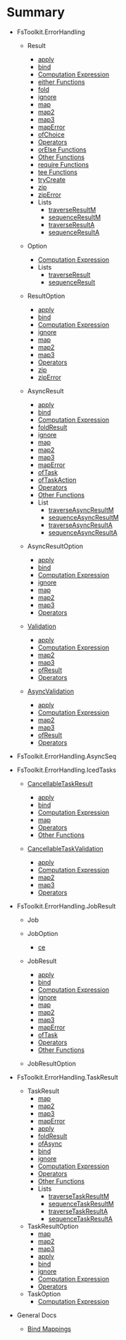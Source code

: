 # Summary

* FsToolkit.ErrorHandling
  * Result
    * [apply](result/apply.md)
    * [bind](result/bind.md)
    * [Computation Expression](result/ce.md)
    * [either Functions](result/eitherFunctions.md)
    * [fold](result/fold.md)
    * [ignore](result/ignore.md)
    * [map](result/map.md)
    * [map2](result/map2.md)
    * [map3](result/map3.md)
    * [mapError](result/mapError.md)
    * [ofChoice](result/ofChoice.md)
    * [Operators](result/operators.md)
    * [orElse Functions](result/orElseFunctions.md)
    * [Other Functions](result/others.md)
    * [require Functions](result/requireFunctions.md)
    * [tee Functions](result/teeFunctions.md)
    * [tryCreate](result/tryCreate.md)
    * [zip](result/zip.md)
    * [zipError](result/zipError.md)
    * Lists
      * [traverseResultM](list/traverseResultM.md)
      * [sequenceResultM](list/sequenceResultM.md)
      * [traverseResultA](list/traverseResultA.md)
      * [sequenceResultA](list/sequenceResultA.md)

  * Option
    * [Computation Expression](option/ce.md)
    * Lists
      * [traverseResult](option/traverseResult.md)
      * [sequenceResult](option/sequenceResult.md)

  * ResultOption
    * [apply](resultOption/apply.md)
    * [bind](resultOption/bind.md)
    * [Computation Expression](resultOption/ce.md)
    * [ignore](resultOption/ignore.md)
    * [map](resultOption/map.md)
    * [map2](resultOption/map2.md)
    * [map3](resultOption/map3.md)
    * [Operators](resultOption/operators.md)
    * [zip](resultOption/zip.md)
    * [zipError](resultOption/zipError.md)

  * AsyncResult
    * [apply](asyncResult/apply.md)
    * [bind](asyncResult/bind.md)
    * [Computation Expression](asyncResult/ce.md)
    * [foldResult](asyncResult/foldResult.md)
    * [ignore](asyncResult/ignore.md)
    * [map](asyncResult/map.md)
    * [map2](asyncResult/map2.md)
    * [map3](asyncResult/map3.md)
    * [mapError](asyncResult/mapError.md)
    * [ofTask](asyncResult/ofTask.md)
    * [ofTaskAction](asyncResult/ofTaskAction.md)
    * [Operators](asyncResult/operators.md)
    * [Other Functions](asyncResult/others.md)
    * List
      * [traverseAsyncResultM](list/traverseAsyncResultM.md)
      * [sequenceAsyncResultM](list/sequenceAsyncResultM.md)
      * [traverseAsyncResultA](list/traverseAsyncResultA.md)
      * [sequenceAsyncResultA](list/sequenceAsyncResultA.md)

  * AsyncResultOption
    * [apply](asyncResultOption/apply.md)
    * [bind](asyncResultOption/bind.md)
    * [Computation Expression](asyncResultOption/ce.md)
    * [ignore](asyncResultOption/ignore.md)
    * [map](asyncResultOption/map.md)
    * [map2](asyncResultOption/map2.md)
    * [map3](asyncResultOption/map3.md)
    * [Operators](asyncResultOption/operators.md)

  * [Validation](validation/index.md)
    * [apply](validation/apply.md)
    * [Computation Expression](validation/ce.md)
    * [map2](validation/map2.md)
    * [map3](validation/map3.md)
    * [ofResult](validation/ofResult.md)
    * [Operators](validation/operators.md)

  * [AsyncValidation](asyncValidation/index.md)
    * [apply](asyncValidation/apply.md)
    * [Computation Expression](asyncValidation/ce.md)
    * [map2](asyncValidation/map2.md)
    * [map3](asyncValidation/map3.md)
    * [ofResult](asyncValidation/ofResult.md)
    * [Operators](asyncValidation/operators.md)

* FsToolkit.ErrorHandling.AsyncSeq
* FsToolkit.ErrorHandling.IcedTasks
  * [CancellableTaskResult](cancellableTaskResult/index.md)
    * [apply](cancellableTaskResult/apply.md)
    * [bind](cancellableTaskResult/bind.md)
    * [Computation Expression](cancellableTaskResult/ce.md)
    * [map](cancellableTaskResult/map.md)
    * [Operators](cancellableTaskResult/operators.md)
    * [Other Functions](cancellableTaskResult/others.md)

  * [CancellableTaskValidation](cancellableTaskValidation/index.md)
    * [apply](cancellableTaskValidation/apply.md)
    * [Computation Expression](cancellableTaskValidation/ce.md)
    * [map2](cancellableTaskValidation/map2.md)
    * [map3](cancellableTaskValidation/map3.md)
    * [Operators](cancellableTaskValidation/operators.md)

* FsToolkit.ErrorHandling.JobResult
  * Job

  * JobOption
    * [ce](jobOption/ce.md)

  * JobResult
    * [apply](jobResult/apply.md)
    * [bind](jobResult/bind.md)
    * [Computation Expression](jobResult/ce.md)
    * [ignore](jobResult/ignore.md)
    * [map](jobResult/map.md)
    * [map2](jobResult/map2.md)
    * [map3](jobResult/map3.md)
    * [mapError](jobResult/mapError.md)
    * [ofTask](jobResult/ofTask.md)
    * [Operators](jobResult/operators.md)
    * [Other Functions](jobResult/others.md)

  * JobResultOption

* FsToolkit.ErrorHandling.TaskResult
  * TaskResult
    * [map](taskResult/map.md)
    * [map2](taskResult/map2.md)
    * [map3](taskResult/map3.md)
    * [mapError](taskResult/mapError.md)
    * [apply](taskResult/apply.md)
    * [foldResult](taskResult/foldResult.md)
    * [ofAsync](taskResult/ofAsync.md)
    * [bind](taskResult/bind.md)
    * [ignore](taskResult/ignore.md)
    * [Computation Expression](taskResult/ce.md)
    * [Operators](taskResult/operators.md)
    * [Other Functions](taskResult/others.md)
    * Lists
      * [traverseTaskResultM](list/traverseTaskResultM.md)
      * [sequenceTaskResultM](list/sequenceTaskResultM.md)
      * [traverseTaskResultA](list/traverseTaskResultA.md)
      * [sequenceTaskResultA](list/sequenceTaskResultA.md)
  * TaskResultOption
    * [map](taskResultOption/map.md)
    * [map2](taskResultOption/map2.md)
    * [map3](taskResultOption/map3.md)
    * [apply](taskResultOption/apply.md)
    * [bind](taskResultOption/bind.md)
    * [ignore](taskResultOption/ignore.md)
    * [Computation Expression](taskResultOption/ce.md)
    * [Operators](taskResultOption/operators.md)
  * TaskOption
    * [Computation Expression](taskOption/ce.md)
* General Docs
  * [Bind Mappings](bindMappings.md)
